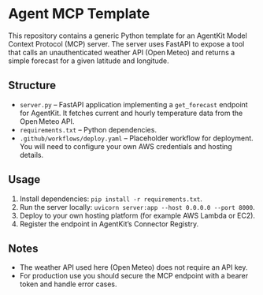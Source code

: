 # Agent MCP Template  
  
This repository contains a generic Python template for an AgentKit Model Context Protocol (MCP) server. The server uses FastAPI to expose a tool that calls an unauthenticated weather API (Open Meteo) and returns a simple forecast for a given latitude and longitude.  
  
## Structure  
- `server.py` – FastAPI application implementing a `get_forecast` endpoint for AgentKit. It fetches current and hourly temperature data from the Open Meteo API.  
- `requirements.txt` – Python dependencies.  
- `.github/workflows/deploy.yaml` – Placeholder workflow for deployment. You will need to configure your own AWS credentials and hosting details.  
  
## Usage  
1. Install dependencies: `pip install -r requirements.txt`.  
2. Run the server locally: `uvicorn server:app --host 0.0.0.0 --port 8000`.  
3. Deploy to your own hosting platform (for example AWS Lambda or EC2).  
4. Register the endpoint in AgentKit’s Connector Registry.  
  
## Notes  
- The weather API used here (Open Meteo) does not require an API key.  
- For production use you should secure the MCP endpoint with a bearer token and handle error cases.
